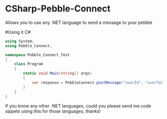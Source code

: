 # CSharp-Pebble-Connect
Allows you to use any .NET language to send a message to your pebble

#Using it
C#
```C#
using System;
using Pebble_Connect;

namespace Pebble_Connect_Test
{
    class Program
    {
        static void Main(string[] args)
        {
            var response = PebbleConnect.postMessage("userId", "userToken", "This is a test", "Poop Train!");
        }
    }
}
```
If you know any other .NET languages, could you please send me code sippets using this for those languages, thanks!
